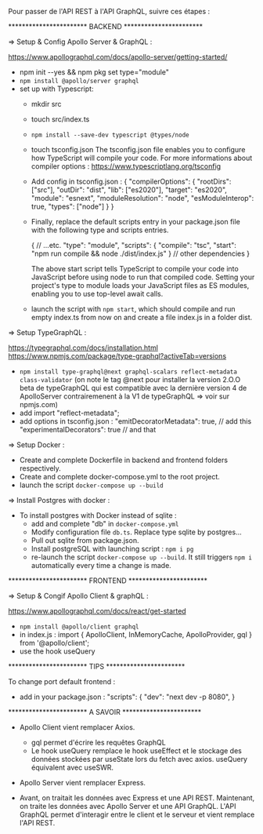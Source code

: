 
Pour passer de l'API REST à l'API GraphQL, suivre ces étapes : 

*********************** BACKEND ***********************


=> Setup & Config Apollo Server & GraphQL :

   https://www.apollographql.com/docs/apollo-server/getting-started/

- npm init --yes && npm pkg set type="module"
- `npm install @apollo/server graphql`
- set up with Typescript:
   - mkdir src
   - touch src/index.ts
   - `npm install --save-dev typescript @types/node`
   - touch tsconfig.json 
      The tsconfig.json file enables you to configure how TypeScript will compile your code.
      For more informations about compiler options : 
      https://www.typescriptlang.org/tsconfig

   - Add config in tsconfig.json : 
      {
         "compilerOptions": {
            "rootDirs": ["src"],
            "outDir": "dist",
            "lib": ["es2020"],
            "target": "es2020",
            "module": "esnext",
            "moduleResolution": "node",
            "esModuleInterop": true,
            "types": ["node"]
         }
      }
   - Finally, replace the default scripts entry in your package.json file with the following type and scripts entries.

      {
         // ...etc.
         "type": "module",
         "scripts": {
            "compile": "tsc",
            "start": "npm run compile && node ./dist/index.js"
         }
         // other dependencies
      }

      The above start script tells TypeScript to compile your code into JavaScript before using node to run that compiled code. Setting your project's type to module loads your JavaScript files as ES modules, enabling you to use top-level await calls.

   - launch the script with `npm start`, which should compile and run empty index.ts from now on and create a file index.js in a folder dist.





=> Setup TypeGraphQL : 

   https://typegraphql.com/docs/installation.html
   https://www.npmjs.com/package/type-graphql?activeTab=versions

   - `npm install type-graphql@next graphql-scalars reflect-metadata class-validator` (on note le tag @next pour installer la version 2.O.O beta de typeGraphQL qui est compatible avec la dernière version 4 de ApolloServer contrairemenent à la V1 de typeGraphQL => voir sur npmjs.com)
   - add import "reflect-metadata";
   - add options in tsconfig.json :
         "emitDecoratorMetadata": true, // add this
         "experimentalDecorators": true // and that  




=> Setup Docker :

   - Create and complete Dockerfile in backend and frontend folders respectively.
   - Create and complete docker-compose.yml to the root project.
   - launch the script `docker-compose up --build`

=> Install Postgres with docker :

   - To install postgres with Docker instead of sqlite : 
      - add and complete "db" in `docker-compose.yml`
      - Modify configuration file `db.ts`. Replace type sqlite by postgres...
      - Pull out sqlite from package.json.
      - Install postgreSQL with launching script : `npm i pg`
      - re-launch the script `docker-compose up --build`. It still triggers `npm i` automatically every time a change is made.


*********************** FRONTEND ***********************


=> Setup & Congif Apollo Client & graphQL : 
   
   https://www.apollographql.com/docs/react/get-started

   - `npm install @apollo/client graphql`
   - in index.js : 
      import { ApolloClient, InMemoryCache, ApolloProvider, gql } from '@apollo/client';
   - use the hook useQuery





*********************** TIPS ***********************

To change port default frontend :
   - add in your package.json : 
      "scripts": {
            "dev": "next dev -p 8080",
      }


*********************** A SAVOIR ***********************

- Apollo Client vient remplacer Axios.
   - gql permet d'écrire les requêtes GraphQL
   - Le hook useQuery remplace le hook useEffect et le stockage des données stockées par useState lors du fetch avec axios. useQuery équivalent avec useSWR.
- Apollo Server vient remplacer Express.

- Avant, on traitait les données avec Express et une API REST.
Maintenant, on traite les données avec Apollo Server et une API GraphQL.
L'API GraphQL permet d'interagir entre le client et le serveur et vient remplace l'API REST.